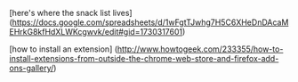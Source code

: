 [here's where the snack list lives] (https://docs.google.com/spreadsheets/d/1wFgtTJwhg7H5C6XHeDnDAcaMEHrkG8kfHdXLWKcgwvk/edit#gid=1730317601)

[how to install an extension] (http://www.howtogeek.com/233355/how-to-install-extensions-from-outside-the-chrome-web-store-and-firefox-add-ons-gallery/)
